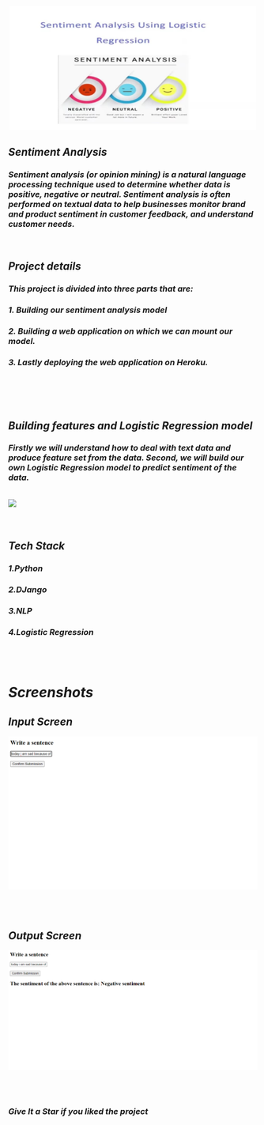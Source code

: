 <div align="center"> <img src="Screenshots/main.jpeg" width="500" height="250"> </center> </div>

 <i> <h2> Sentiment Analysis </h2>

<h3><i>Sentiment analysis (or opinion mining) is a natural language processing technique used to determine whether data is positive, negative or neutral. Sentiment analysis is often performed on textual data to help businesses monitor brand and product sentiment in customer feedback, and understand customer needs. </h2>

<br>

<h2> Project details

<h3> This project is divided into three parts that are:  
<h3>1. Building our sentiment analysis model
<h3>2. Building a web application on which we can mount our model.
<h3>3. Lastly deploying the web application on Heroku.

<br> <br> <br>
  
 
<h2> Building features and Logistic Regression model
<h3> Firstly we will understand how to deal with text data and produce feature set from the data. Second, we will build our own Logistic Regression model to predict sentiment of the data. </h3>
  <br> 
<img src="Screenshots/Screenshot (0).png" />
<br> <br>

<br>

  <h2> Tech Stack <br> </h2>
<h3> 1.Python <br>
<h3> 2.DJango <br>
<h3> 3.NLP <br>
<h3> 4.Logistic Regression 

  <br> <br>
  
  <h1> Screenshots </h1>
  <h2> Input Screen </h2>
<img src="Screenshots/Screenshot (1).png" /> 
  
  <br><br>
  
<h2> Output Screen </h2> 

  <img src="Screenshots/Screenshot (2).png" /> 
  
  <br><br>



### Give It a Star if you liked the project 
